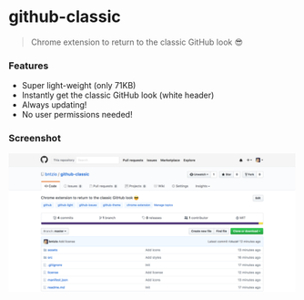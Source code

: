 # github-classic

> Chrome extension to return to the classic GitHub look 😎

### Features

* Super light-weight (only 71KB)
* Instantly get the classic GitHub look (white header)
* Always updating!
* No user permissions needed!

### Screenshot

![GitHub Classic](screenshot.png)
